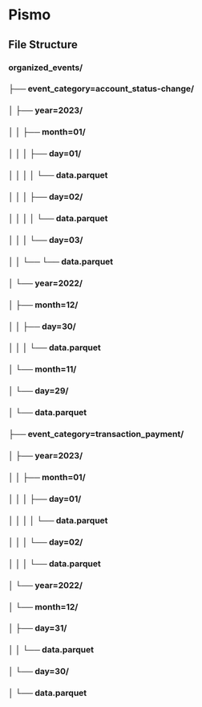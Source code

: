 # Pismo

## File Structure
### organized_events/
### ├── event_category=account_status-change/
### │   ├── year=2023/
### │   │   ├── month=01/
### │   │   │   ├── day=01/
### │   │   │   │   └── data.parquet
### │   │   │   ├── day=02/
### │   │   │   │   └── data.parquet
### │   │   │   └── day=03/
### │   │       └── └── data.parquet
### │   └── year=2022/
### │       ├── month=12/
### │       │   ├── day=30/
### │       │   │   └── data.parquet
### │       └── month=11/
### │           └── day=29/
### │               └── data.parquet
### ├── event_category=transaction_payment/
### │   ├── year=2023/
### │   │   ├── month=01/
### │   │   │   ├── day=01/
### │   │   │   │   └── data.parquet
### │   │   │   └── day=02/
### │   │   │       └── data.parquet
### │   └── year=2022/
### │       └── month=12/
### │           ├── day=31/
### │           │   └── data.parquet
### │           └── day=30/
### │               └── data.parquet
